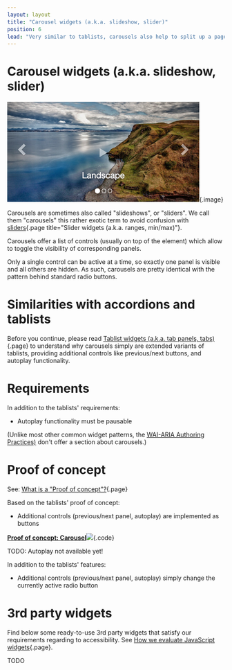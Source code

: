 ```yaml
---
layout: layout
title: "Carousel widgets (a.k.a. slideshow, slider)"
position: 6
lead: "Very similar to tablists, carousels also help to split up a page's content into smaller and thus more digestible parts which can be toggled visible one at a time."
---
```


# Carousel widgets (a.k.a. slideshow, slider)

![Typical carousel](_media/typical-carousel.png){.image}

Carousels are sometimes also called "slideshows", or "sliders". We call them "carousels" this rather exotic term to avoid confusion with [sliders](/code-examples-of-common-patterns-and-daily-requirements/interactive-javascript-and-widgets/slider-widgets--a-k-a--ranges--minmax-){.page title="Slider widgets (a.k.a. ranges, min/max)"}.

Carousels offer a list of controls (usually on top of the element) which allow to toggle the visibility of corresponding panels.

Only a single control can be active at a time, so exactly one panel is visible and all others are hidden. As such, carousels are pretty identical with the pattern behind standard radio buttons.

# Similarities with accordions and tablists

Before you continue, please read [Tablist widgets (a.k.a. tab panels, tabs)](/code-examples-of-common-patterns-and-daily-requirements/interactive-javascript-and-widgets/tablist-widgets--a-k-a--tab-panels--tabs-){.page} to understand why carousels simply are extended variants of tablists, providing additional controls like previous/next buttons, and autoplay functionality.

# Requirements

In addition to the tablists' requirements:

- Autoplay functionality must be pausable

(Unlike most other common widget patterns, the [WAI-ARIA Authoring Practices)](https://www.w3.org/TR/2013/WD-wai-aria-practices-20130307) don't offer a section about carousels.)

# Proof of concept

See: [What is a "Proof of concept"?](/code-examples-of-common-patterns-and-daily-requirements/interactive-javascript-and-widgets/what-is-a-proof-of-concept){.page}

Based on the tablists' proof of concept:

- Additional controls (previous/next panel, autoplay) are implemented as buttons

[**Proof of concept: Carousel**![](https://s3-us-west-2.amazonaws.com/i.cdpn.io/1279260.RjxyMp.small.9974efcd-d6c1-44c9-8277-0727b6d96359.png)](https://codepen.io/accessibility-developer-guide/pen/RjxyMp){.code}

TODO: Autoplay not available yet!

In addition to the tablists' features:

- Additional controls (previous/next panel, autoplay) simply change the currently active radio button

# 3rd party widgets

Find below some ready-to-use 3rd party widgets that satisfy our requirements regarding to accessibility. See [How we evaluate JavaScript widgets](/code-examples-of-common-patterns-and-daily-requirements/interactive-javascript-and-widgets/how-we-evaluate-javascript-widgets){.page}.

TODO